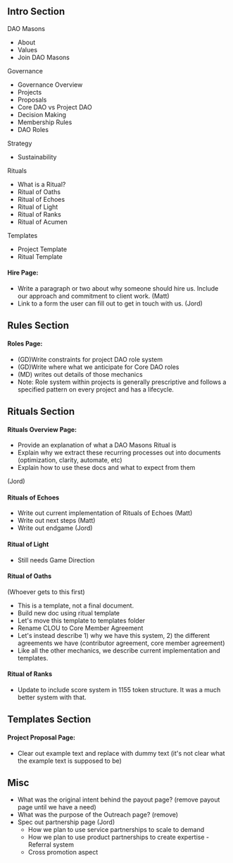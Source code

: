 ## Intro Section


DAO Masons
- About
- Values
- Join DAO Masons

Governance
- Governance Overview
- Projects 
- Proposals
- Core DAO vs Project DAO
- Decision Making
- Membership Rules
- DAO Roles

Strategy
- Sustainability

Rituals
- What is a Ritual?
- Ritual of Oaths
- Ritual of Echoes
- Ritual of Light
- Ritual of Ranks
- Ritual of Acumen

Templates
- Project Template
- Ritual Template


#### Hire Page:

- Write a paragraph or two about why someone should hire us. Include our approach and commitment to client work.
  (Matt)
- Link to a form the user can fill out to get in touch with us.
  (Jord)

## Rules Section

#### Roles Page:

- (GD)Write constraints for project DAO role system
- (GD)Write where what we anticipate for Core DAO roles
- (MD) writes out details of those mechanics
- Note: Role system within projects is generally prescriptive and follows a specified pattern on every project and has a lifecycle.

## Rituals Section

#### Rituals Overview Page:

- Provide an explanation of what a DAO Masons Ritual is
- Explain why we extract these recurring processes out into documents (optimization, clarity, automate, etc)
- Explain how to use these docs and what to expect from them

(Jord)

#### Rituals of Echoes

- Write out current implementation of Rituals of Echoes (Matt)
- Write out next steps (Matt)
- Write out endgame (Jord)

#### Ritual of Light

- Still needs Game Direction

#### Ritual of Oaths

(Whoever gets to this first)

- This is a template, not a final document.
- Build new doc using ritual template
- Let's move this template to templates folder
- Rename CLOU to Core Member Agreement
- Let's instead describe 1) why we have this system, 2) the different agreements we have (contributor agreement, core member agreement)
- Like all the other mechanics, we describe current implementation and templates.

#### Ritual of Ranks

- Update to include score system in 1155 token structure. It was a much better system with that.

## Templates Section

#### Project Proposal Page:

- Clear out example text and replace with dummy text (it's not clear what the example text is supposed to be)

## Misc

- What was the original intent behind the payout page? (remove payout page until we have a need)
- What was the purpose of the Outreach page? (remove)
- Spec out partnership page (Jord)
  - How we plan to use service partnerships to scale to demand
  - How we plan to use product partnerships to create expertise - Referral system
  - Cross promotion aspect
